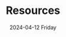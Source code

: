 ---
aliases: 
tags:
categories:
draft: false
slug: 
layout: section
githubrepo: 
keywords: 
type: 
date:
- 2024-04-12 Friday
description: 
title: Resources
lastMod: 2024-06-11
---